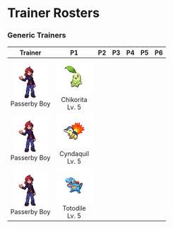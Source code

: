 # Trainer Rosters

### Generic Trainers

| Trainer | P1 | P2 | P3 | P4 | P5 | P6 |
|:-------:|:--:|:--:|:--:|:--:|:--:|:--:|
| ![Passerby Boy](../../assets/trainers/passerby_boy.png "Passerby Boy")<br>Passerby Boy | ![Chikorita](../../assets/sprites/chikorita/front.gif "Chikorita")<br>Chikorita<br>Lv. 5 |
| ![Passerby Boy](../../assets/trainers/passerby_boy.png "Passerby Boy")<br>Passerby Boy | ![Cyndaquil](../../assets/sprites/cyndaquil/front.gif "Cyndaquil")<br>Cyndaquil<br>Lv. 5 |
| ![Passerby Boy](../../assets/trainers/passerby_boy.png "Passerby Boy")<br>Passerby Boy | ![Totodile](../../assets/sprites/totodile/front.gif "Totodile")<br>Totodile<br>Lv. 5 |

